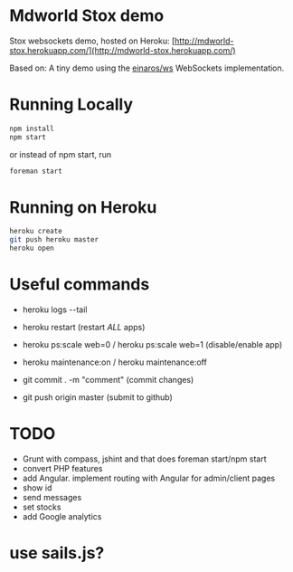 # Mdworld Stox demo

Stox websockets demo, hosted on Heroku: [http://mdworld-stox.herokuapp.com/](http://mdworld-stox.herokuapp.com/)

Based on:
A tiny demo using the [einaros/ws](http://einaros.github.io/ws/) WebSockets implementation.

# Running Locally

``` bash
npm install
npm start
```
or instead of npm start, run

``` bash
foreman start
```

# Running on Heroku

``` bash
heroku create
git push heroku master
heroku open
```

# Useful commands

* heroku logs --tail
* heroku restart (restart _ALL_ apps)
* heroku ps:scale web=0 / heroku ps:scale web=1 (disable/enable app)
* heroku maintenance:on / heroku maintenance:off

* git commit . -m "comment" (commit changes)
* git push origin master (submit to github)

# TODO

* Grunt with compass, jshint and that does foreman start/npm start
* convert PHP features
* add Angular. implement routing with Angular for admin/client pages
* show id
* send messages
* set stocks
* add Google analytics
# use sails.js?
